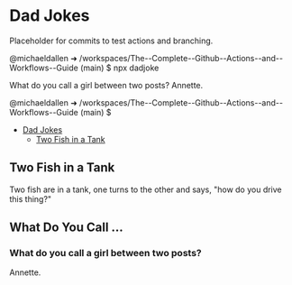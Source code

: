 # Dad Jokes

Placeholder for commits to test actions and branching.


@michaeldallen ➜ /workspaces/The--Complete--Github--Actions--and--Workflows--Guide (main) $ npx dadjoke

What do you call a girl between two posts? Annette.

@michaeldallen ➜ /workspaces/The--Complete--Github--Actions--and--Workflows--Guide (main) $

<!-- markdownlint-disable -->
<!--ts-->
* [Dad Jokes](#dad-jokes)
   * [Two Fish in a Tank](#two-fish-in-a-tank)
<!--te-->
<!-- markdownlint-enable  -->

## Two Fish in a Tank

Two fish are in a tank, one turns to the other and says, "how do you drive this thing?"

## What Do You Call ...

### What do you call a girl between two posts? 

Annette.

